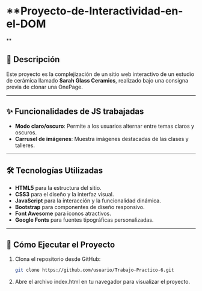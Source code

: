 # **Proyecto-de-Interactividad-en-el-DOM
**

## 🌟 **Descripción**
Este proyecto es la complejización de un sitio web interactivo de un estudio de cerámica llamado **Sarah Glass Ceramics**, realizado bajo una consigna previa de clonar una OnePage.

---

## ✨ **Funcionalidades de JS trabajadas**
- **Modo claro/oscuro**: Permite a los usuarios alternar entre temas claros y oscuros.
- **Carrusel de imágenes**: Muestra imágenes destacadas de las clases y talleres.

---

## 🛠️ **Tecnologías Utilizadas**
- **HTML5** para la estructura del sitio.
- **CSS3** para el diseño y la interfaz visual.
- **JavaScript** para la interacción y la funcionalidad dinámica.
- **Bootstrap** para componentes de diseño responsivo.
- **Font Awesome** para iconos atractivos.
- **Google Fonts** para fuentes tipográficas personalizadas.

---

## 🚀 **Cómo Ejecutar el Proyecto**
1. Clona el repositorio desde GitHub:

   ```bash
   git clone https://github.com/usuario/Trabajo-Practico-6.git
   
2. Abre el archivo index.html en tu navegador para visualizar el proyecto.
